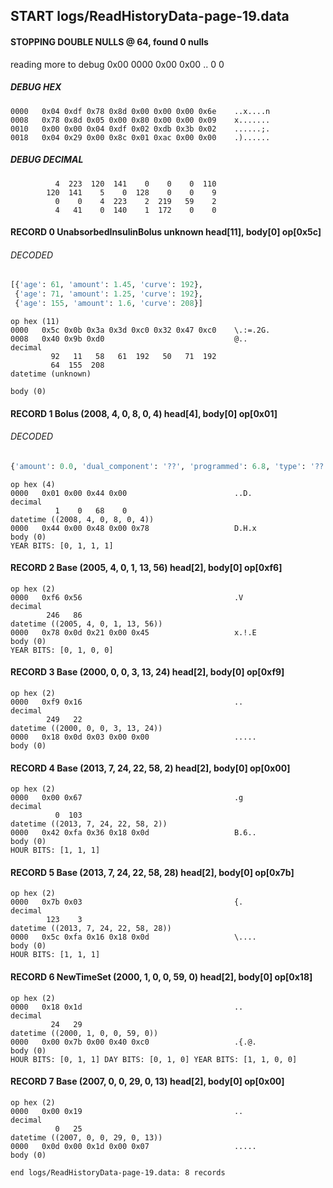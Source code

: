 ## START logs/ReadHistoryData-page-19.data
#### STOPPING DOUBLE NULLS @ 64, found 0 nulls
reading more to debug 0x00
    0000   0x00 0x00                                  ..
              0    0
##### DEBUG HEX
    0000   0x04 0xdf 0x78 0x8d 0x00 0x00 0x00 0x6e    ..x....n
    0008   0x78 0x8d 0x05 0x00 0x80 0x00 0x00 0x09    x.......
    0010   0x00 0x00 0x04 0xdf 0x02 0xdb 0x3b 0x02    ......;.
    0018   0x04 0x29 0x00 0x8c 0x01 0xac 0x00 0x00    .)......
##### DEBUG DECIMAL
              4  223  120  141    0    0    0  110
            120  141    5    0  128    0    0    9
              0    0    4  223    2  219   59    2
              4   41    0  140    1  172    0    0
#### RECORD 0 UnabsorbedInsulinBolus unknown head[11], body[0] op[0x5c]
###### DECODED
```python
[{'age': 61, 'amount': 1.45, 'curve': 192},
 {'age': 71, 'amount': 1.25, 'curve': 192},
 {'age': 155, 'amount': 1.6, 'curve': 208}]
```
    op hex (11)
    0000   0x5c 0x0b 0x3a 0x3d 0xc0 0x32 0x47 0xc0    \.:=.2G.
    0008   0x40 0x9b 0xd0                             @..
    decimal
             92   11   58   61  192   50   71  192
             64  155  208
    datetime (unknown)

    body (0)

#### RECORD 1 Bolus (2008, 4, 0, 8, 0, 4) head[4], body[0] op[0x01]
###### DECODED
```python
{'amount': 0.0, 'dual_component': '??', 'programmed': 6.8, 'type': '??'}
```
    op hex (4)
    0000   0x01 0x00 0x44 0x00                        ..D.
    decimal
              1    0   68    0
    datetime ((2008, 4, 0, 8, 0, 4))
    0000   0x44 0x00 0x48 0x00 0x78                   D.H.x
    body (0)
    YEAR BITS: [0, 1, 1, 1]
#### RECORD 2 Base (2005, 4, 0, 1, 13, 56) head[2], body[0] op[0xf6]

    op hex (2)
    0000   0xf6 0x56                                  .V
    decimal
            246   86
    datetime ((2005, 4, 0, 1, 13, 56))
    0000   0x78 0x0d 0x21 0x00 0x45                   x.!.E
    body (0)
    YEAR BITS: [0, 1, 0, 0]
#### RECORD 3 Base (2000, 0, 0, 3, 13, 24) head[2], body[0] op[0xf9]

    op hex (2)
    0000   0xf9 0x16                                  ..
    decimal
            249   22
    datetime ((2000, 0, 0, 3, 13, 24))
    0000   0x18 0x0d 0x03 0x00 0x00                   .....
    body (0)

#### RECORD 4 Base (2013, 7, 24, 22, 58, 2) head[2], body[0] op[0x00]

    op hex (2)
    0000   0x00 0x67                                  .g
    decimal
              0  103
    datetime ((2013, 7, 24, 22, 58, 2))
    0000   0x42 0xfa 0x36 0x18 0x0d                   B.6..
    body (0)
    HOUR BITS: [1, 1, 1]
#### RECORD 5 Base (2013, 7, 24, 22, 58, 28) head[2], body[0] op[0x7b]

    op hex (2)
    0000   0x7b 0x03                                  {.
    decimal
            123    3
    datetime ((2013, 7, 24, 22, 58, 28))
    0000   0x5c 0xfa 0x16 0x18 0x0d                   \....
    body (0)
    HOUR BITS: [1, 1, 1]
#### RECORD 6 NewTimeSet (2000, 1, 0, 0, 59, 0) head[2], body[0] op[0x18]

    op hex (2)
    0000   0x18 0x1d                                  ..
    decimal
             24   29
    datetime ((2000, 1, 0, 0, 59, 0))
    0000   0x00 0x7b 0x00 0x40 0xc0                   .{.@.
    body (0)
    HOUR BITS: [0, 1, 1] DAY BITS: [0, 1, 0] YEAR BITS: [1, 1, 0, 0]
#### RECORD 7 Base (2007, 0, 0, 29, 0, 13) head[2], body[0] op[0x00]

    op hex (2)
    0000   0x00 0x19                                  ..
    decimal
              0   25
    datetime ((2007, 0, 0, 29, 0, 13))
    0000   0x0d 0x00 0x1d 0x00 0x07                   .....
    body (0)

`end logs/ReadHistoryData-page-19.data: 8 records`
